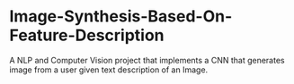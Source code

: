 # Image-Synthesis-Based-On-Feature-Description
A NLP and Computer Vision project that implements a CNN that generates image from a user given text description of an Image.

